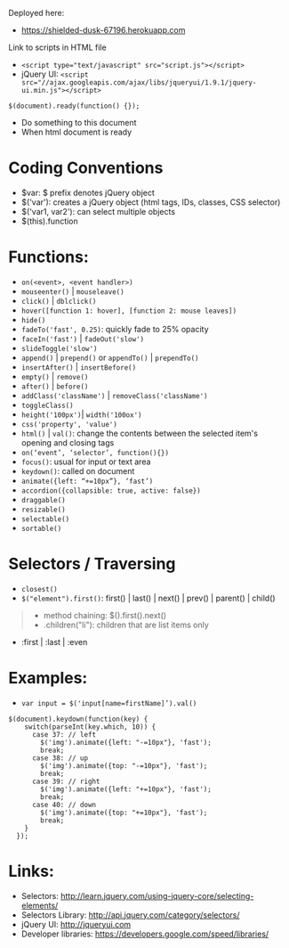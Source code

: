 Deployed here:
- https://shielded-dusk-67196.herokuapp.com

Link to scripts in HTML file
- `<script type="text/javascript" src="script.js"></script>`
- jQuery UI: `<script src="//ajax.googleapis.com/ajax/libs/jqueryui/1.9.1/jquery-ui.min.js"></script>`

`$(document).ready(function() {});`
- Do something to this document
- When html document is ready


# Coding Conventions
- $var: $ prefix denotes jQuery object
- $('var'): creates a jQuery object (html tags, IDs, classes, CSS selector)
- $('var1, var2'): can select multiple objects
- $(this).function

# Functions:
- `on(<event>, <event handler>)`
- `mouseenter()` | `mouseleave()`
- `click()` | `dblclick()`
- `hover([function 1: hover], [function 2: mouse leaves])`
- `hide()`
- `fadeTo('fast', 0.25)`: quickly fade to 25% opacity
- `faceIn('fast')` | `fadeOut('slow')`
- `slideToggle('slow')`
- `append()` | `prepend()` or `appendTo()` | `prependTo()`
- `insertAfter()` | `insertBefore()`
- `empty()` | `remove()`
- `after()` | `before()`
- `addClass('className')` | `removeClass('className')`
- `toggleClass()`
- `height('100px')`| `width('100ox')`
- `css('property', 'value')`
- `html()` | `val()`: change the contents between the selected item's opening and closing tags
- `on(‘event’, ‘selector’, function(){})`
- `focus()`: usual for input or text area
- `keydown()`: called on document
- `animate({left: “+=10px”}, ‘fast’)`
- `accordion({collapsible: true, active: false})`
- `draggable()`
- `resizable()`
- `selectable()`
- `sortable()`

# Selectors / Traversing
- `closest()`
- `$("element").first()`: first() | last() | next() | prev() | parent() | child()

> - method chaining: $().first().next()
> - .children("li"): children that are list items only

- :first | :last | :even

# Examples:
- `var input = $('input[name=firstName]’).val()`

```
$(document).keydown(function(key) {
    switch(parseInt(key.which, 10)) {
      case 37: // left
        $('img').animate({left: "-=10px"}, 'fast');
        break;
      case 38: // up
        $('img').animate({top: "-=10px"}, 'fast');
        break;
      case 39: // right
        $('img').animate({left: "+=10px"}, 'fast');
        break;
      case 40: // down
        $('img').animate({top: "+=10px"}, 'fast');
        break;     
    }
  });
```


# Links:
- Selectors: http://learn.jquery.com/using-jquery-core/selecting-elements/
- Selectors Library: http://api.jquery.com/category/selectors/
- jQuery UI: http://jqueryui.com
- Developer libraries: https://developers.google.com/speed/libraries/
